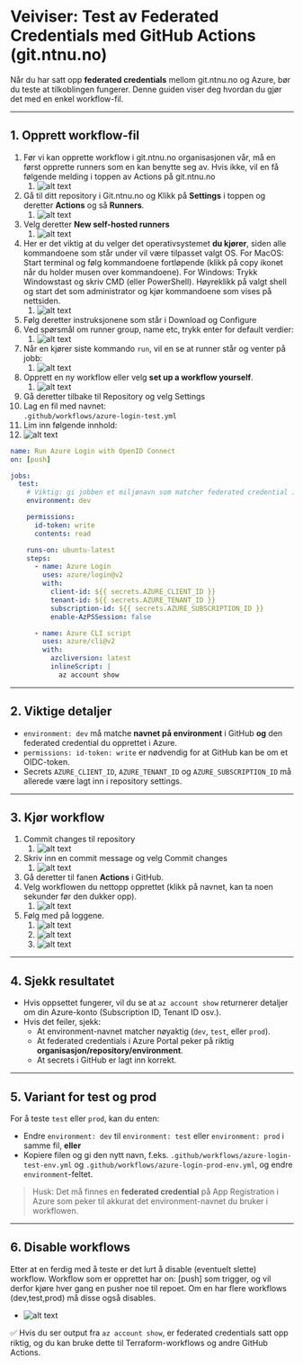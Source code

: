 # Veiviser: Test av Federated Credentials med GitHub Actions (git.ntnu.no)

Når du har satt opp **federated credentials** mellom git.ntnu.no og Azure, bør du teste at tilkoblingen fungerer. Denne guiden viser deg hvordan du gjør det med en enkel workflow-fil.

---

## 1. Opprett workflow-fil
1. Før vi kan opprette workflow i git.ntnu.no organisasjonen vår, må en først opprette runners som en kan benytte seg av. Hvis ikke, vil en få følgende melding i toppen av Actions på git.ntnu.no
   1. ![alt text](img/needrunners.png)
2. Gå til ditt repository i Git.ntnu.no og Klikk på **Settings** i toppen og deretter **Actions** og så **Runners**.
   1. ![alt text](img/runnersgitntnu.png)
3. Velg deretter **New self-hosted runners**
   1. ![alt text](img/newselfhostedrunner.png)
4. Her er det viktig at du velger det operativsystemet **du kjører**, siden alle kommandoene som står under vil være tilpasset valgt OS. For MacOS: Start terminal og følg kommandoene fortløpende (klikk på copy ikonet når du holder musen over kommandoene). For Windows: Trykk Windowstast og skriv CMD (eller PowerShell). Høyreklikk på valgt shell og start det som administrator og kjør kommandoene som vises på nettsiden.
   1. ![alt text](img/osRunner.png)
5. Følg deretter instruksjonene som står i Download og Configure
6. Ved spørsmål om runner group, name etc, trykk enter for default verdier:
   1. ![alt text](img/runnergroup.png)
7. Når en kjører siste kommando `run`, vil en se at runner står og venter på jobb:
   1. ![alt text](img/waitforjob.png)
8. Opprett en ny workflow eller velg **set up a workflow yourself**.
   1. ![alt text](img/ntnusetupworkflow.png)
9.  Gå deretter tilbake til Repository og velg Settings
10. Lag en fil med navnet:  
   `.github/workflows/azure-login-test.yml`
11. Lim inn følgende innhold:
   1. ![alt text](img/newyaml.png)

```yaml
name: Run Azure Login with OpenID Connect
on: [push]

jobs:
  test:
    # Viktig: gi jobben et miljønavn som matcher federated credential i Azure
    environment: dev

    permissions:
      id-token: write
      contents: read

    runs-on: ubuntu-latest
    steps:
      - name: Azure Login
        uses: azure/login@v2
        with:
          client-id: ${{ secrets.AZURE_CLIENT_ID }}
          tenant-id: ${{ secrets.AZURE_TENANT_ID }}
          subscription-id: ${{ secrets.AZURE_SUBSCRIPTION_ID }}
          enable-AzPSSession: false

      - name: Azure CLI script
        uses: azure/cli@v2
        with:
          azcliversion: latest
          inlineScript: |
            az account show
```
---

## 2. Viktige detaljer
- `environment: dev` må matche **navnet på environment** i GitHub **og** den federated credential du opprettet i Azure.
- `permissions: id-token: write` er nødvendig for at GitHub kan be om et OIDC-token.
- Secrets `AZURE_CLIENT_ID`, `AZURE_TENANT_ID` og `AZURE_SUBSCRIPTION_ID` må allerede være lagt inn i repository settings.

---

## 3. Kjør workflow
1. Commit changes til repository
   1. ![alt text](img/commitchanges.png)
2. Skriv inn en commit message og velg Commit changes
   1. ![alt text](img/commitmessage.png)
3. Gå deretter til fanen **Actions** i GitHub.
4. Velg workflowen du nettopp opprettet (klikk på navnet, kan ta noen sekunder før den dukker opp).
   1. ![alt text](img/workflow.png)
5. Følg med på loggene.
   1. ![alt text](img/ClickTheWorkflow.png)
   2. ![alt text](img/verifyAzLogin.png)
   3. ![alt text](img/azcontext.png)

---

## 4. Sjekk resultatet
- Hvis oppsettet fungerer, vil du se at `az account show` returnerer detaljer om din Azure-konto (Subscription ID, Tenant ID osv.).
- Hvis det feiler, sjekk:
  - At environment-navnet matcher nøyaktig (`dev`, `test`, eller `prod`).
  - At federated credentials i Azure Portal peker på riktig **organisasjon/repository/environment**.
  - At secrets i GitHub er lagt inn korrekt.

---

## 5. Variant for test og prod
For å teste `test` eller `prod`, kan du enten:
- Endre `environment: dev` til `environment: test` eller `environment: prod` i samme fil, **eller**
- Kopiere filen og gi den nytt navn, f.eks. `.github/workflows/azure-login-test-env.yml` og `.github/workflows/azure-login-prod-env.yml`, og endre `environment`-feltet.

> Husk: Det må finnes en **federated credential** på App Registration i Azure som peker til akkurat det environment-navnet du bruker i workflowen.

---

## 6. Disable workflows
Etter at en ferdig med å teste er det lurt å disable (eventuelt slette) workflow. Workflow som er opprettet har on: [push] som trigger, og vil derfor kjøre hver gang en pusher noe til repoet. Om en har flere workflows (dev,test,prod) må disse også disables.
- ![alt text](img/disableWorkflow.png)

✅ Hvis du ser output fra `az account show`, er federated credentials satt opp riktig, og du kan bruke dette til Terraform-workflows og andre GitHub Actions.
